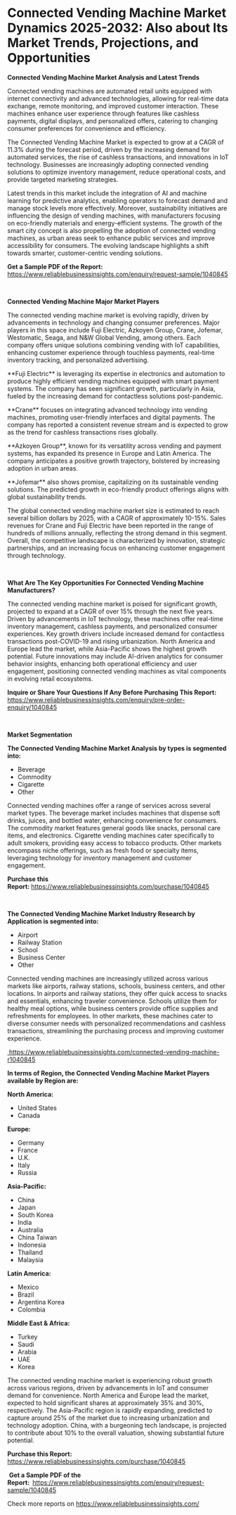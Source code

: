 <p><h1>Connected Vending Machine Market Dynamics 2025-2032: Also about Its Market Trends, Projections, and Opportunities</h1></p><p><strong>Connected Vending Machine Market Analysis and Latest Trends</strong></p>
<p><p>Connected vending machines are automated retail units equipped with internet connectivity and advanced technologies, allowing for real-time data exchange, remote monitoring, and improved customer interaction. These machines enhance user experience through features like cashless payments, digital displays, and personalized offers, catering to changing consumer preferences for convenience and efficiency.</p><p>The Connected Vending Machine Market is expected to grow at a CAGR of 11.3% during the forecast period, driven by the increasing demand for automated services, the rise of cashless transactions, and innovations in IoT technology. Businesses are increasingly adopting connected vending solutions to optimize inventory management, reduce operational costs, and provide targeted marketing strategies.</p><p>Latest trends in this market include the integration of AI and machine learning for predictive analytics, enabling operators to forecast demand and manage stock levels more effectively. Moreover, sustainability initiatives are influencing the design of vending machines, with manufacturers focusing on eco-friendly materials and energy-efficient systems. The growth of the smart city concept is also propelling the adoption of connected vending machines, as urban areas seek to enhance public services and improve accessibility for consumers. The evolving landscape highlights a shift towards smarter, customer-centric vending solutions.</p></p>
<p><strong>Get a Sample PDF of the Report:&nbsp;</strong> <a href="https://www.reliablebusinessinsights.com/enquiry/request-sample/1040845?utm_campaign=2811&utm_medium=2&utm_source=Github&utm_content=ia&utm_term=28032025&utm_id=connected-vending-machine">https://www.reliablebusinessinsights.com/enquiry/request-sample/1040845</a></p>
<p>&nbsp;</p>
<p><strong>Connected Vending Machine Major Market Players</strong></p>
<p><p>The connected vending machine market is evolving rapidly, driven by advancements in technology and changing consumer preferences. Major players in this space include Fuji Electric, Azkoyen Group, Crane, Jofemar, Westomatic, Seaga, and N&W Global Vending, among others. Each company offers unique solutions combining vending with IoT capabilities, enhancing customer experience through touchless payments, real-time inventory tracking, and personalized advertising.</p><p>**Fuji Electric** is leveraging its expertise in electronics and automation to produce highly efficient vending machines equipped with smart payment systems. The company has seen significant growth, particularly in Asia, fueled by the increasing demand for contactless solutions post-pandemic. </p><p>**Crane** focuses on integrating advanced technology into vending machines, promoting user-friendly interfaces and digital payments. The company has reported a consistent revenue stream and is expected to grow as the trend for cashless transactions rises globally.</p><p>**Azkoyen Group**, known for its versatility across vending and payment systems, has expanded its presence in Europe and Latin America. The company anticipates a positive growth trajectory, bolstered by increasing adoption in urban areas.</p><p>**Jofemar** also shows promise, capitalizing on its sustainable vending solutions. The predicted growth in eco-friendly product offerings aligns with global sustainability trends.</p><p>The global connected vending machine market size is estimated to reach several billion dollars by 2025, with a CAGR of approximately 10-15%. Sales revenues for Crane and Fuji Electric have been reported in the range of hundreds of millions annually, reflecting the strong demand in this segment. Overall, the competitive landscape is characterized by innovation, strategic partnerships, and an increasing focus on enhancing customer engagement through technology.</p></p>
<p>&nbsp;</p>
<p><strong>What Are The Key Opportunities For Connected Vending Machine Manufacturers?</strong></p>
<p><p>The connected vending machine market is poised for significant growth, projected to expand at a CAGR of over 15% through the next five years. Driven by advancements in IoT technology, these machines offer real-time inventory management, cashless payments, and personalized consumer experiences. Key growth drivers include increased demand for contactless transactions post-COVID-19 and rising urbanization. North America and Europe lead the market, while Asia-Pacific shows the highest growth potential. Future innovations may include AI-driven analytics for consumer behavior insights, enhancing both operational efficiency and user engagement, positioning connected vending machines as vital components in evolving retail ecosystems.</p></p>
<p><strong>Inquire or Share Your Questions If Any Before Purchasing This Report:</strong> <a href="https://www.reliablebusinessinsights.com/enquiry/pre-order-enquiry/1040845?utm_campaign=2811&utm_medium=2&utm_source=Github&utm_content=ia&utm_term=28032025&utm_id=connected-vending-machine">https://www.reliablebusinessinsights.com/enquiry/pre-order-enquiry/1040845</a></p>
<p>&nbsp;</p>
<p><strong>Market Segmentation</strong></p>
<p><strong>The Connected Vending Machine Market Analysis by types is segmented into:</strong></p>
<p><ul><li>Beverage</li><li>Commodity</li><li>Cigarette</li><li>Other</li></ul></p>
<p><p>Connected vending machines offer a range of services across several market types. The beverage market includes machines that dispense soft drinks, juices, and bottled water, enhancing convenience for consumers. The commodity market features general goods like snacks, personal care items, and electronics. Cigarette vending machines cater specifically to adult smokers, providing easy access to tobacco products. Other markets encompass niche offerings, such as fresh food or specialty items, leveraging technology for inventory management and customer engagement.</p></p>
<p><strong>Purchase this Report:&nbsp;</strong><a href="https://www.reliablebusinessinsights.com/purchase/1040845?utm_campaign=2811&utm_medium=2&utm_source=Github&utm_content=ia&utm_term=28032025&utm_id=connected-vending-machine">https://www.reliablebusinessinsights.com/purchase/1040845</a></p>
<p>&nbsp;</p>
<p><strong>The Connected Vending Machine Market Industry Research by Application is segmented into:</strong></p>
<p><ul><li>Airport</li><li>Railway Station</li><li>School</li><li>Business Center</li><li>Other</li></ul></p>
<p><p>Connected vending machines are increasingly utilized across various markets like airports, railway stations, schools, business centers, and other locations. In airports and railway stations, they offer quick access to snacks and essentials, enhancing traveler convenience. Schools utilize them for healthy meal options, while business centers provide office supplies and refreshments for employees. In other markets, these machines cater to diverse consumer needs with personalized recommendations and cashless transactions, streamlining the purchasing process and improving customer experience.</p></p>
<p><a href="https://www.reliablebusinessinsights.com/connected-vending-machine-r1040845?utm_campaign=2811&utm_medium=2&utm_source=Github&utm_content=ia&utm_term=28032025&utm_id=connected-vending-machine">&nbsp;https://www.reliablebusinessinsights.com/connected-vending-machine-r1040845</a></p>
<p><strong>In terms of Region, the Connected Vending Machine Market Players available by Region are:</strong></p>
<p>
    <p> <strong> North America: </strong>
        <ul>
            <li>United States</li>
            <li>Canada</li>
        </ul>
        </p> 
    <p> <strong> Europe: </strong>
        <ul>
            <li>Germany</li>
            <li>France</li>
            <li>U.K.</li>
            <li>Italy</li>
            <li>Russia</li>
        </ul>
        </p> 
    <p> <strong> Asia-Pacific: </strong>
        <ul>
            <li>China</li>
            <li>Japan</li>
            <li>South Korea</li>
            <li>India</li>
            <li>Australia</li>
            <li>China Taiwan</li>
            <li>Indonesia</li>
            <li>Thailand</li>
            <li>Malaysia</li>
        </ul>
        </p> 
    <p> <strong> Latin America: </strong>
        <ul>
            <li>Mexico</li>
            <li>Brazil</li>
            <li>Argentina Korea</li>
            <li>Colombia</li>
        </ul>
        </p> 
    <p> <strong> Middle East & Africa: </strong>
        <ul>
            <li>Turkey</li>
            <li>Saudi</li>
            <li>Arabia</li>
            <li>UAE</li>
            <li>Korea</li>
        </ul>
    </p>
    </p>
<p><p>The connected vending machine market is experiencing robust growth across various regions, driven by advancements in IoT and consumer demand for convenience. North America and Europe lead the market, expected to hold significant shares at approximately 35% and 30%, respectively. The Asia-Pacific region is rapidly expanding, predicted to capture around 25% of the market due to increasing urbanization and technology adoption. China, with a burgeoning tech landscape, is projected to contribute about 10% to the overall valuation, showing substantial future potential.</p></p>
<p><strong>Purchase this Report: </strong><a href="https://www.reliablebusinessinsights.com/purchase/1040845?utm_campaign=2811&utm_medium=2&utm_source=Github&utm_content=ia&utm_term=28032025&utm_id=connected-vending-machine">https://www.reliablebusinessinsights.com/purchase/1040845</a></p>
<p>&nbsp;<strong>Get a Sample PDF of the Report:&nbsp;&nbsp;</strong><a href="https://www.reliablebusinessinsights.com/enquiry/request-sample/1040845?utm_campaign=2811&utm_medium=2&utm_source=Github&utm_content=ia&utm_term=28032025&utm_id=connected-vending-machine">https://www.reliablebusinessinsights.com/enquiry/request-sample/1040845</a></p>
<p><strong></strong></p>
<p>Check more reports on <a href="https://www.reliablebusinessinsights.com/?utm_campaign=2811&utm_medium=2&utm_source=Github&utm_content=ia&utm_term=28032025&utm_id=connected-vending-machine">https://www.reliablebusinessinsights.com/</a></p>